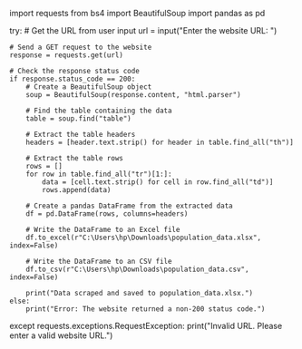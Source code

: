 import requests
from bs4 import BeautifulSoup
import pandas as pd

try:
    # Get the URL from user input
    url = input("Enter the website URL: ")

    # Send a GET request to the website
    response = requests.get(url)

    # Check the response status code
    if response.status_code == 200:
        # Create a BeautifulSoup object
        soup = BeautifulSoup(response.content, "html.parser")

        # Find the table containing the data
        table = soup.find("table")

        # Extract the table headers
        headers = [header.text.strip() for header in table.find_all("th")]

        # Extract the table rows
        rows = []
        for row in table.find_all("tr")[1:]:
            data = [cell.text.strip() for cell in row.find_all("td")]
            rows.append(data)

        # Create a pandas DataFrame from the extracted data
        df = pd.DataFrame(rows, columns=headers)

        # Write the DataFrame to an Excel file
        df.to_excel(r"C:\Users\hp\Downloads\population_data.xlsx", index=False)
        
        # Write the DataFrame to an CSV file
        df.to_csv(r"C:\Users\hp\Downloads\population_data.csv", index=False)

        print("Data scraped and saved to population_data.xlsx.")
    else:
        print("Error: The website returned a non-200 status code.")
except requests.exceptions.RequestException:
    print("Invalid URL. Please enter a valid website URL.")
